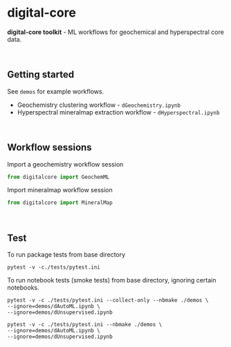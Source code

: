 # digital-core 

**digital-core toolkit** - ML workflows for geochemical and hyperspectral core data. 

&nbsp;

## Getting started 

See `demos` for example workflows.   

+ Geochemistry clustering workflow - `dGeochemistry.ipynb`  
+ Hyperspectral mineralmap extraction workflow - `dHyperspectral.ipynb`

 &nbsp;

## Workflow sessions

Import a geochemistry workflow session 
```python
from digitalcore import GeochemML
```

Import mineralmap workflow session
```python
from digitalcore import MineralMap
```

 &nbsp;


## Test

To run package tests from base directory
```shell
pytest -v -c./tests/pytest.ini
```

To run notebook tests (smoke tests) from base directory, ignoring certain notebooks. 
```shell 
pytest -v -c ./tests/pytest.ini --collect-only --nbmake ./demos \
--ignore=demos/dAutoML.ipynb \
--ignore=demos/dUnsupervised.ipynb
```

```shell
pytest -v -c ./tests/pytest.ini --nbmake ./demos \
--ignore=demos/dAutoML.ipynb \
--ignore=demos/dUnsupervised.ipynb
```
